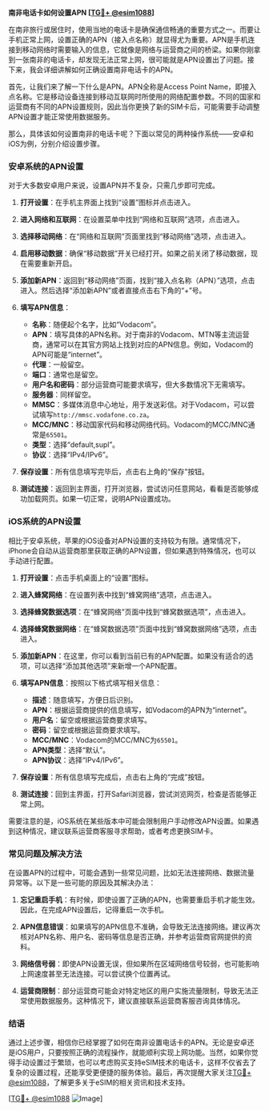 **南非电话卡如何设置APN [[TG💪+ @esim1088](https://t.me/s/esim1088)]**

在南非旅行或居住时，使用当地的电话卡是确保通信畅通的重要方式之一。而要让手机正常上网，设置正确的APN（接入点名称）就显得尤为重要。APN是手机连接到移动网络时需要输入的信息，它就像是网络与运营商之间的桥梁。如果你刚拿到一张南非的电话卡，却发现无法正常上网，很可能就是APN设置出了问题。接下来，我会详细讲解如何正确设置南非电话卡的APN。

首先，让我们来了解一下什么是APN。APN全称是Access Point Name，即接入点名称。它是移动设备连接到移动互联网时所使用的网络配置参数。不同的国家和运营商有不同的APN设置规则，因此当你更换了新的SIM卡后，可能需要手动调整APN设置才能正常使用数据服务。

那么，具体该如何设置南非的电话卡呢？下面以常见的两种操作系统——安卓和iOS为例，分别介绍设置步骤。

### 安卓系统的APN设置

对于大多数安卓用户来说，设置APN并不复杂，只需几步即可完成。

1. **打开设置**：在手机主界面上找到“设置”图标并点击进入。
   
2. **进入网络和互联网**：在设置菜单中找到“网络和互联网”选项，点击进入。
   
3. **选择移动网络**：在“网络和互联网”页面里找到“移动网络”选项，点击进入。
   
4. **启用移动数据**：确保“移动数据”开关已经打开。如果之前关闭了移动数据，现在需要重新开启。
   
5. **添加新APN**：返回到“移动网络”页面，找到“接入点名称（APN）”选项，点击进入。然后选择“添加新APN”或者直接点击右下角的“+”号。
   
6. **填写APN信息**：
   - **名称**：随便起个名字，比如“Vodacom”。
   - **APN**：填写具体的APN名称。对于南非的Vodacom、MTN等主流运营商，通常可以在其官方网站上找到对应的APN信息。例如，Vodacom的APN可能是“internet”。
   - **代理**：一般留空。
   - **端口**：通常也是留空。
   - **用户名和密码**：部分运营商可能要求填写，但大多数情况下无需填写。
   - **服务器**：同样留空。
   - **MMSC**：多媒体消息中心地址，用于发送彩信。对于Vodacom，可以尝试填写`http://mmsc.vodafone.co.za`。
   - **MCC/MNC**：移动国家代码和移动网络代码。Vodacom的MCC/MNC通常是`65501`。
   - **类型**：选择“default,supl”。
   - **协议**：选择“IPv4/IPv6”。

7. **保存设置**：所有信息填写完毕后，点击右上角的“保存”按钮。

8. **测试连接**：返回到主界面，打开浏览器，尝试访问任意网站，看看是否能够成功加载网页。如果一切正常，说明APN设置成功。

### iOS系统的APN设置

相比于安卓系统，苹果的iOS设备对APN设置的支持较为有限。通常情况下，iPhone会自动从运营商那里获取正确的APN设置，但如果遇到特殊情况，也可以手动进行配置。

1. **打开设置**：点击手机桌面上的“设置”图标。
   
2. **进入蜂窝网络**：在设置列表中找到“蜂窝网络”选项，点击进入。
   
3. **选择蜂窝数据选项**：在“蜂窝网络”页面中找到“蜂窝数据选项”，点击进入。
   
4. **选择蜂窝数据网络**：在“蜂窝数据选项”页面中找到“蜂窝数据网络”选项，点击进入。
   
5. **添加新APN**：在这里，你可以看到当前已有的APN配置。如果没有适合的选项，可以选择“添加其他选项”来新增一个APN配置。
   
6. **填写APN信息**：按照以下格式填写相关信息：
   - **描述**：随意填写，方便日后识别。
   - **APN**：根据运营商提供的信息填写，如Vodacom的APN为“internet”。
   - **用户名**：留空或根据运营商要求填写。
   - **密码**：留空或根据运营商要求填写。
   - **MCC/MNC**：Vodacom的MCC/MNC为`65501`。
   - **APN类型**：选择“默认”。
   - **APN协议**：选择“IPv4/IPv6”。

7. **保存设置**：所有信息填写完成后，点击右上角的“完成”按钮。

8. **测试连接**：回到主界面，打开Safari浏览器，尝试浏览网页，检查是否能够正常上网。

需要注意的是，iOS系统在某些版本中可能会限制用户手动修改APN设置。如果遇到这种情况，建议联系运营商客服寻求帮助，或者考虑更换SIM卡。

### 常见问题及解决方法

在设置APN的过程中，可能会遇到一些常见问题，比如无法连接网络、数据流量异常等。以下是一些可能的原因及其解决办法：

1. **忘记重启手机**：有时候，即使设置了正确的APN，也需要重启手机才能生效。因此，在完成APN设置后，记得重启一次手机。

2. **APN信息错误**：如果填写的APN信息不准确，会导致无法连接网络。建议再次核对APN名称、用户名、密码等信息是否正确，并参考运营商官网提供的资料。

3. **网络信号弱**：即使APN设置无误，但如果所在区域网络信号较弱，也可能影响上网速度甚至无法连接。可以尝试换个位置再试。

4. **运营商限制**：部分运营商可能会对特定地区的用户实施流量限制，导致无法正常使用数据服务。这种情况下，建议直接联系运营商客服咨询具体情况。

### 结语

通过上述步骤，相信你已经掌握了如何在南非设置电话卡的APN。无论是安卓还是iOS用户，只要按照正确的流程操作，就能顺利实现上网功能。当然，如果你觉得手动设置过于繁琐，也可以考虑购买支持eSIM技术的电话卡，这样不仅省去了复杂的设置过程，还能享受更便捷的服务体验。最后，再次提醒大家关注[TG💪+ @esim1088](https://t.me/s/esim1088)，了解更多关于eSIM的相关资讯和技术支持。

[[TG💪+ @esim1088](https://t.me/s/esim1088) ![Image](https://i.postimg.cc/4NQfJmqS/Snipaste-2025-05-13-00-14-12.png)]